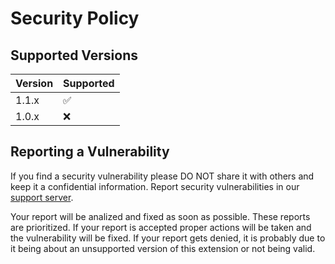 # Security Policy

## Supported Versions

| Version | Supported          |
| ------- | ------------------ |
| 1.1.x   | ✅ |
| 1.0.x   | ❌ |

## Reporting a Vulnerability

If you find a security vulnerability please DO NOT share it with others and keep it a confidential information. Report security vulnerabilities in our [support server](https://discord.gg/v2Y83Numgf).

Your report will be analized and fixed as soon as possible. These reports are prioritized.
If your report is accepted proper actions will be taken and the vulnerability will be fixed. If your report gets denied, it is probably due to it being about an unsupported version of this extension or not being valid.
